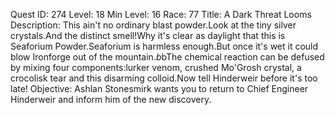 Quest ID: 274
Level: 18
Min Level: 16
Race: 77
Title: A Dark Threat Looms
Description: This ain't no ordinary blast powder.Look at the tiny silver crystals.And the distinct smell!Why it's clear as daylight that this is Seaforium Powder.Seaforium is harmless enough.But once it's wet it could blow Ironforge out of the mountain.$b$bThe chemical reaction can be defused by mixing four components:lurker venom, crushed Mo'Grosh crystal, a crocolisk tear and this disarming colloid.Now tell Hinderweir before it's too late!
Objective: Ashlan Stonesmirk wants you to return to Chief Engineer Hinderweir and inform him of the new discovery.
